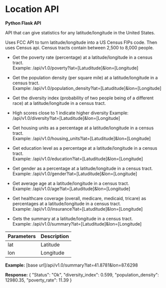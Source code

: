 # Location API

**Python Flask API**

API that can give statistics for any latitude/longitude in the United States.

Uses FCC API to turn latitude/longitude into a US Census FIPs code. Then uses Census api. Census tracts contain between 2,500 to 8,000 people.

* Get the poverty rate (percentage) at a latitude/longitude in a census tract.  
Example:
/api/v1.0/poverty?lat=[Latuditude]&lon=[Longitude]

* Get the population density (per square mile) at a latitude/longitude in a census tract.  
Example:
/api/v1.0/population_density?lat=[Latuditude]&lon=[Longitude]

* Get the diversity index (probability of two people being of a different race) at a latitude/longitude in a census tract. 
* High scores close to 1 indicate higher diversity 
Example:
/api/v1.0/diversity?lat=[Latuditude]&lon=[Longitude]

* Get housing units as a percentage at a latitude/longitude in a census tract.  
Example:
/api/v1.0/housing_units?lat=[Latuditude]&lon=[Longitude]

* Get education level as a percentage at a latitude/longitude in a census tract.  
Example:
/api/v1.0/education?lat=[Latuditude]&lon=[Longitude]

* Get gender as a percentage at a latitude/longitude in a census tract.  
Example:
/api/v1.0/gender?lat=[Latuditude]&lon=[Longitude]

* Get average age at a latitude/longitude in a census tract.  
Example:
/api/v1.0/age?lat=[Latuditude]&lon=[Longitude]

* Get healthcare coverage (overall, medicare, medicaid, tricare) as percentages at a latitude/longitude in a census tract.  
Example:
/api/v1.0/insurance?lat=[Latuditude]&lon=[Longitude]


* Gets the summary at a latitude/longitude in a census tract.  
Example:
/api/v1.0/summary?lat=[Latuditude]&lon=[Longitude]

|Parameters|Description|
|-----|-----------|
|lat	|Latitude	  |
|lon	|Longitude  |

**Example:**
[base url]/api/v1.0/summary?lat=41.8781&lon=87.6298

**Response:**
{
  "Status": "Ok", 
  "diversity_index": 0.599, 
  "population_density": 12980.35, 
  "poverty_rate": 11.39
}